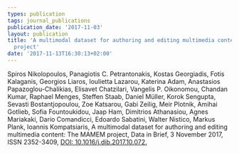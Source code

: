 ```yaml
---
types: publication
tags: journal_publications
publication_date: '2017-11-03'
layout: publication
title: 'A multimodal dataset for authoring and editing multimedia content: The MAMEM
  project'
date: '2017-11-13T16:30:13+02:00'
---
```

<p>Spiros Nikolopoulos, Panagiotis C. Petrantonakis, Kostas Georgiadis, Fotis Kalaganis, Georgios Liaros, Ioulietta Lazarou, Katerina Adam, Anastasios Papazoglou-Chalikias, Elisavet Chatzilari, Vangelis P. Oikonomou, Chandan Kumar, Raphael Menges, Steffen Staab, Daniel Müller, Korok Sengupta, Sevasti Bostantjopoulou, Zoe Katsarou, Gabi Zeilig, Meir Plotnik, Amihai Gotlieb, Sofia Fountoukidou, Jaap Ham, Dimitrios Athanasiou, Agnes Mariakaki, Dario Comandicci, Edoardo Sabatini, Walter Nistico, Markus Plank, Ioannis Kompatsiaris, A multimodal dataset for authoring and editing multimedia content: The MAMEM project, Data in Brief, 3 November 2017, ISSN 2352-3409, <a href="https://doi.org/10.1016/j.dib.2017.10.072">DOI: 10.1016/j.dib.2017.10.072.</a></p>
